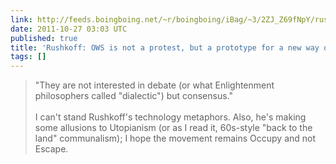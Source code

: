 ```yaml
---
link: http://feeds.boingboing.net/~r/boingboing/iBag/~3/2ZJ_Z69fNpY/rushkoff-ows-is-not-a-protest-but-a-prototype-for-a-new-way-of-living.html
date: 2011-10-27 03:03 UTC
published: true
title: 'Rushkoff: OWS is not a protest, but a prototype for a new way of living.'
tags: []
---
```


> "They are not interested in debate (or what Enlightenment philosophers called "dialectic") but consensus."<br><br>I can't stand Rushkoff's technology metaphors. Also, he's making some allusions to Utopianism (or as I read it, 60s-style "back to the land" communalism); I hope the movement remains Occupy and not Escape.
